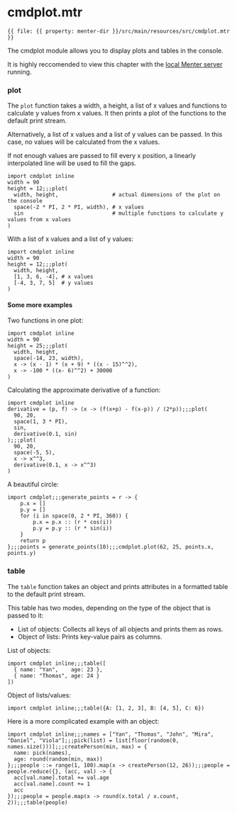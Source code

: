 # cmdplot.mtr

```static
{{ file: {{ property: menter-dir }}/src/main/resources/src/cmdplot.mtr }}
```

The cmdplot module allows you to display plots and tables in the console.

It is highly reccomended to view this chapter with the [local Menter server](execute_code.html) running.

### plot

The `plot` function takes a width, a height, a list of x values and functions to calculate y values from x values. It
then prints a plot of the functions to the default print stream.

Alternatively, a list of x values and a list of y values can be passed. In this case, no values will be calculated from
the x values.

If not enough values are passed to fill every x position, a linearly interpolated line will be used to fill the gaps.

```result=12;;;# requires server
import cmdplot inline
width = 90
height = 12;;;plot(
  width, height,                 # actual dimensions of the plot on the console
  space(-2 * PI, 2 * PI, width), # x values
  sin                            # multiple functions to calculate y values from x values
)
```

With a list of x values and a list of y values:

```result=12;;;# requires server
import cmdplot inline
width = 90
height = 12;;;plot(
  width, height,
  [1, 3, 6, -4], # x values
  [-4, 3, 7, 5]  # y values
)
```


#### Some more examples

Two functions in one plot:

```result=25;;;# requires server
import cmdplot inline
width = 90
height = 25;;;plot(
  width, height,
  space(-14, 23, width),
  x -> (x - 1) * (x + 9) * ((x - 15)^^2),
  x -> -100 * ((x- 6)^^2) + 30000
)
```

Calculating the approximate derivative of a function:

```result=25;;;# requires server
import cmdplot inline
derivative = (p, f) -> (x -> (f(x+p) - f(x-p)) / (2*p));;;plot(
  90, 20,
  space(1, 3 * PI),
  sin,
  derivative(0.1, sin)
);;;plot(
  90, 20,
  space(-5, 5),
  x -> x^^3,
  derivative(0.1, x -> x^^3)
)
```

A beautiful circle:

```result=null;;;(r ) -> { p.x = []; p.y = []; for (i : space(0, 2 * pi, 360)) { p.x = p.x :: (r * cos(i)); p.y = p.y :: (r * sin(i)) }; return p };;;{x: [10, 9.998476951563913, 9.993908270190958, 9.986295347545738, 9.975640502598242, 9.961946980917455, 9.945218953682733, 9.9254615164132
import cmdplot;;;generate_points = r -> {
    p.x = []
    p.y = []
    for (i in space(0, 2 * PI, 360)) {
        p.x = p.x :: (r * cos(i))
        p.y = p.y :: (r * sin(i))
    }
    return p
};;;points = generate_points(10);;;cmdplot.plot(62, 25, points.x, points.y)
```

### table

The `table` function takes an object and prints attributes in a formatted table to the default print stream.

This table has two modes, depending on the type of the object that is passed to it:

- List of objects: Collects all keys of all objects and prints them as rows.
- Object of lists: Prints key-value pairs as columns.

List of objects:

```result=# requires server
import cmdplot inline;;;table([
  { name: "Yan",    age: 23 },
  { name: "Thomas", age: 24 }
])
```

Object of lists/values:

```result=# requires server
import cmdplot inline;;;table({A: [1, 2, 3], B: [4, 5], C: 6})
```

Here is a more complicated example with an object:

```result=# requires server
import cmdplot inline;;;names = ["Yan", "Thomas", "John", "Mira", "Daniel", "Viola"];;;pick(list) = list[floor(random(0, names.size()))];;;createPerson(min, max) = {
  name: pick(names),
  age: round(random(min, max))
};;;people ::= range(1, 100).map(x -> createPerson(12, 26));;;people = people.reduce({}, (acc, val) -> {
  acc[val.name].total += val.age
  acc[val.name].count += 1
  acc
});;;people = people.map(x -> round(x.total / x.count, 2));;;table(people)
```

